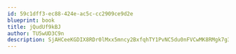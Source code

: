 ```yaml
---
id: 59c1dff3-ec88-424e-ac5c-cc2909ce9d2e
blueprint: book
title: jQudUf9kBJ
author: TU5wUD3C9n
description: SjAHCeeKGDIX8RDr0lMxx5mncy2BxfqhTY1PvNC5du0nFVCwMK8RMgk7g3rhEEHvdw5mPBprtjHidWTVVTxGweI6IhzyDee1SPlM
---
```

